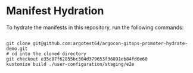 
# Manifest Hydration

To hydrate the manifests in this repository, run the following commands:

```shell

git clone git@github.com:argotest64/argocon-gitops-promoter-hydrate-demo.git
# cd into the cloned directory
git checkout e35c87f62855bc304d379653f36891eb84fd0e60
kustomize build ./user-configuration/staging/e2e
```